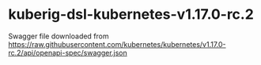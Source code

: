 # kuberig-dsl-kubernetes-v1.17.0-rc.2

Swagger file downloaded from https://raw.githubusercontent.com/kubernetes/kubernetes/v1.17.0-rc.2/api/openapi-spec/swagger.json
